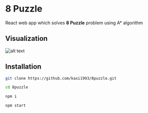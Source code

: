 # 8 Puzzle

React web app which solves **8 Puzzle** problem using A* algorithm

## Visualization
![alt text](http://kaxi1993.github.io/images/npm/8puzzle/puzzle.gif)

## Installation
```bash
git clone https://github.com/kaxi1993/8puzzle.git
```

```bash
cd 8puzzle
```

```bash
npm i
```

```bash
npm start
```
